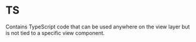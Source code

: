 # TS

Contains TypeScript code that can be used anywhere on the view layer but is not tied to a specific
view component.